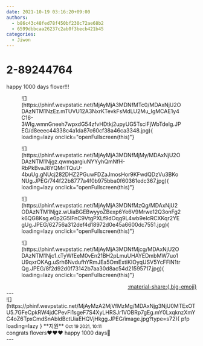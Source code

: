 ```yaml
---
date: 2021-10-19 03:16:20+09:00
authors:
  - b86c43c48fed78f450bf230c72ae68b2
  - 6599dbbcaa26237c2ab0f3becb421b45
categories:
  - Jiwon
---
```


# 2-89244764

<div class="post-container" markdown="1">
<div class="content-container md-sidebar__scrollwrap" markdown="1">

happy 1000 days flover!!!
<figure markdown="1">
![](https://phinf.wevpstatic.net/MjAyMjA3MDNfMTc0/MDAxNjU2ODAzNTM1NzEz.mTUVU12A3NxrKTevkFsMdLU2Mu_IgMCAE1y4C16-3WIg.wmnGneeh7wpxdG54zfvHDtkj2upyUG5TsciFjWbTdeIg.JPEG/d8eeec44338c4a1da87c60cf38a46ca3348.jpg){ loading=lazy onclick="openFullscreen(this)"}
</figure>

<figure markdown="1">
![](https://phinf.wevpstatic.net/MjAyMjA3MDNfMjMy/MDAxNjU2ODAzNTM1Njgz.qwmqargiuNYYyhQmNfH-RbPkBvaJ8YQMrITQuU-4buUg.gNUcj282DHZ2PGuwFDZaJmosHor9KFwdQDzVu3BKoNUg.JPEG/744f22b8777a4f0b975bba0f60361edc367.jpg){ loading=lazy onclick="openFullscreen(this)"}
</figure>

<figure markdown="1">
![](https://phinf.wevpstatic.net/MjAyMjA3MDNfMzQg/MDAxNjU2ODAzNTM1Njgz.wUiaBGEBwyyoZBexp6Ye6V9Mrwe12Q3onFg2k6QG8Ksg.e0p2G5IFnC9VtgPXLf9dOqg9L4wb9eIcRCXKqr2YEgUg.JPEG/62756a312def4d18972d0e45a6600dc7551.jpg){ loading=lazy onclick="openFullscreen(this)"}
</figure>

<figure markdown="1">
![](https://phinf.wevpstatic.net/MjAyMjA3MDNfMjcg/MDAxNjU2ODAzNTM1Njc1.cTyWfEeM0vEn21BH2pLmuUHAYEDmbMW7uo1U9qxrOKAg.uSrh6NvdufhYRmJEa5OmExtiKIOyqUSV5YcFFlN1trQg.JPEG/8f2d92d0f73142b7aa30d8ac54d21595717.jpg){ loading=lazy onclick="openFullscreen(this)"}
</figure>


</div>
</div>

<div style="text-align: right;" markdown="1">
<a href="https://weverse.io/fromis9/fanpost/2-89244764" style="text-align: right;">:material-share:{.big-emoji}</a>
</div>
---

<div class="comments-container md-sidebar__scrollwrap" markdown="1">
<div class="comment" markdown="1">
<div class='id-container' markdown="1">
![](https://phinf.wevpstatic.net/MjAyMzA2MjVfMzMg/MDAxNjg3NjU0MTExOTU5.7GFeCpkRW4jdCPevFi1sgeF7S4XyLHRSJr1VOBRp7gEg.mY0LxqknzXmYC4oZ6TpxCmdSnAbldBctUiaEHQVjHkgg.JPEG/image.jpg?type=s72){ pfp loading=lazy }
**<span class="artist">지원</span>** <small>Oct 19 2021, 10:11</small><br>
</div>
<div class='comment-body' markdown="1">
congrats flovers❤️❤️❤️ happy 1000 days🥰
</div>
</div>
</div>
---
